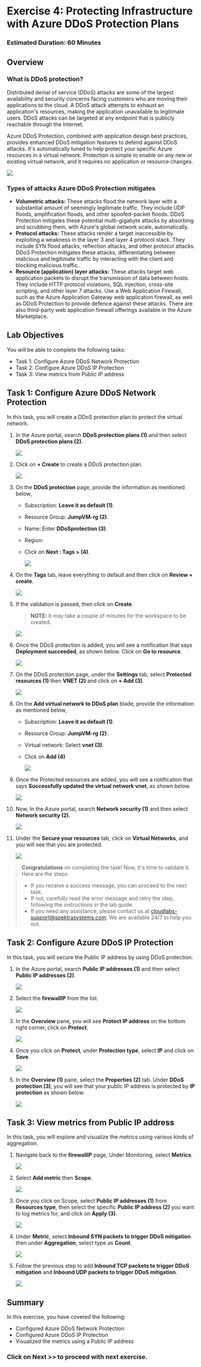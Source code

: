# Exercise 4: Protecting Infrastructure with Azure DDoS Protection Plans

### Estimated Duration: 60 Minutes

## Overview

### What is DDoS protection?

Distributed denial of service (DDoS) attacks are some of the largest availability and security concerns facing customers who are moving their applications to the cloud. A DDoS attack attempts to exhaust an application's resources, making the application unavailable to legitimate users. DDoS attacks can be targeted at any endpoint that is publicly reachable through the Internet.

Azure DDoS Protection, combined with application design best practices, provides enhanced DDoS mitigation features to defend against DDoS attacks. It's automatically tuned to help protect your specific Azure resources in a virtual network. Protection is simple to enable on any new or existing virtual network, and it requires no application or resource changes.

  ![](images/ddos.png)

### Types of attacks Azure DDoS Protection mitigates

- **Volumetric attacks:** These attacks flood the network layer with a substantial amount of seemingly legitimate traffic. They include UDP floods, amplification floods, and other spoofed-packet floods. DDoS Protection mitigates these potential multi-gigabyte attacks by absorbing and scrubbing them, with Azure's global network scale, automatically.
- **Protocol attacks:** These attacks render a target inaccessible by exploiting a weakness in the layer 3 and layer 4 protocol stack. They include SYN flood attacks, reflection attacks, and other protocol attacks. DDoS Protection mitigates these attacks, differentiating between malicious and legitimate traffic by interacting with the client and blocking malicious traffic.
- **Resource (application) layer attacks:** These attacks target web application packets to disrupt the transmission of data between hosts. They include HTTP protocol violations, SQL injection, cross-site scripting, and other layer 7 attacks. Use a Web Application Firewall, such as the Azure Application Gateway web application firewall, as well as DDoS Protection to provide defence against these attacks. There are also third-party web application firewall offerings available in the Azure Marketplace.

## Lab Objectives

You will be able to complete the following tasks:

- Task 1: Configure Azure DDoS Network Protection
- Task 2: Configure Azure DDoS IP Protection
- Task 3: View metrics from Public IP address
  
## Task 1: Configure Azure DDoS Network Protection

In this task, you will create a DDoS protection plan to protect the virtual network.

1. In the Azure portal, search **DDoS protection plans (1)** and then select **DDoS protection plans (2)**.
 
   ![](images/ddos1.png)
 
1. Click on **+ Create** to create a DDoS protection plan.
 
    ![](images/ddos2.png)
 
1. On the **DDoS protection** page, provide the information as mentioned below,

   - Subscription: **Leave it as default (1)**.

   - Resource Group: **JumpVM-rg (2)**.

   - Name: Enter **DDoSprotection (3)**.

   - Region: **<inject key="Region" />**

   - Click on **Next : Tags > (4)**.
 
     ![](images/ddos3.png)
 
1. On the **Tags** tab, leave everything to default and then click on **Review + create**.
 
     ![](images/ddos4.png)
  
1. If the validation is passed, then click on **Create**.

    >**NOTE:** It may take a couple of minutes for the workspace to be created.

      ![](images/ddos5.png)
 
1. Once the DDoS protection is added, you will see a notification that says **Deployment succeeded**, as shown below. Click on **Go to resource**.

      ![](images/ddos6.png)
 
1. On the DDoS protection page, under the **Settings** tab, select **Protected resources (1)** then **VNET (2)** and click on **+ Add (3)**.
 
      ![](images/ddos10.png)

1. On the **Add virtual network to DDoS plan** blade, provide the information as mentioned below,
    
    - Subscription: **Leave it as default (1)**.
    
    - Resource Group: **JumpVM-rg (2)**.
    
    - Virtual network: Select **vnet (3)**.
    
    - Click on **Add (4)**
   
      ![](images/ddos8.png)
 
1. Once the Protected resources are added, you will see a notification that says **Successfully updated the virtual network vnet**, as shown below.
 
      ![](images/ddos9.png)
 
1. Now, In the Azure portal, search **Network security (1)** and then select **Network security  (2)**.
 
      ![](images/updateimg-18.png)

1. Under the **Secure your resources** tab, click on **Virtual Networks**, and you will see that you are protected.
 
      ![](images/updateimg-25.png)

> **Congratulations** on completing the task! Now, it's time to validate it. Here are the steps:
> - If you receive a success message, you can proceed to the next task.
> - If not, carefully read the error message and retry the step, following the instructions in the lab guide. 
> - If you need any assistance, please contact us at cloudlabs-support@spektrasystems.com. We are available 24/7 to help you out.

<validation step="d6923ba2-dfed-45e7-bedb-a5e206ea86c0" />

## Task 2: Configure Azure DDoS IP Protection

In this task, you will secure the Public IP address by using DDoS protection.

1. In the Azure portal, search **Public IP addresses (1)** and then select **Public IP addresses (2)**.

    ![](images/a33.png)

1. Select the **firewallIP** from the list.

    ![](images/a34.png)

1. In the **Overview** pane, you will see **Protect IP address** on the bottom right corner, click on **Protect**.

    ![](images/a35.png)

1. Once you click on **Protect**, under **Protection type**, select **IP** and click on **Save**.

    ![](images/a175.png)

1. In the **Overview (1)** pane, select the **Properties (2)** tab. Under **DDoS protection (3)**, you will see that your public IP address is protected by **IP protection** as shown below.

    ![](images/a38.png)
    
## Task 3: View metrics from Public IP address

In this task, you will explore and visualize the metrics using various kinds of aggregation.

1. Navigate back to the **firewallIP** page, Under Monitoring, select **Metrics**.

    ![](images/a40.png)

1. Select **Add metric** then **Scope**.

    ![](images/E4T3S2.png)

1. Once you click on Scope, select **Public IP addresses (1)** from **Resources type**, then select the specific **Public IP address (2)** you want to log metrics for, and click on **Apply (3)**.

     ![](images/a42.png)

1. Under **Metric**, select **Inbound SYN packets to trigger DDoS mitigation** then under **Aggregation**, select type as **Count**.
  
     ![](images/a153.png)

1. Follow the previous step to add **Inbound TCP packets to trigger DDoS mitigation** and **Inbound UDP packets to trigger DDoS mitigation**. 

      ![](images/a154.png)
      
## Summary
 
In this exercise, you have covered the following:
  
- Configured Azure DDoS Network Protection
- Configured Azure DDoS IP Protection
- Visualized the metrics using a Public IP address

### Click on **Next >>** to proceed with next exercise.
